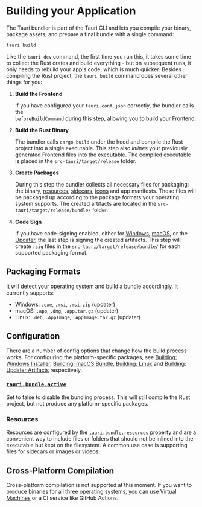 # Building your Application

The Tauri bundler is part of the Tauri CLI and lets you compile your binary, package assets, and
prepare a final bundle with  a single command:

```console
tauri build
```

Like the `tauri dev` command, the first time you run this, it takes some time to
collect the Rust crates and build everything - but on subsequent runs, it only
needs to rebuild your app's code, which is much quicker. Besides compiling the
Rust project, the `tauri build` command does several other things for you:

1. **Build the Frontend**

   If you have configured your `tauri.conf.json` correctly, the bundler calls
   the <br> `beforeBuildCommand` during this step, allowing you to build your
   Frontend.

2. **Build the Rust Binary**

   The bundler calls `cargo build` under the hood and compile the Rust project
   into a single executable. This step also _inlines_ your previously generated
   Frontend files into the executable. The compiled executable is placed in the
   `src-tauri/target/release` folder.

3. **Create Packages**

   During this step the bundler collects all necessary files for packaging: the
   binary, [resources], [sidecars], [icons] and app manifests. These files will
   be packaged up according to the package formats your operating system
   supports. The created artifacts are located in the
   `src-tauri/target/release/bundle/` folder.

4. **Code Sign**

   If you have code-signing enabled, either for [Windows][windows code signing],
   [macOS][macos code signing], or the [Updater][signing updates], the last step
   is signing the created artifacts. This step will create `.sig` files in the
   `src-tauri/target/release/bundle/` for each supported packaging format.

## Packaging Formats

It will detect your operating system and build a bundle accordingly. It
currently supports:

- Windows: `.exe`, `.msi`, `.msi.zip` (updater)
- macOS: `.app`, `.dmg`, `.app.tar.gz` (updater)
- Linux: `.deb`, `.AppImage`, `.AppImage.tar.gz` (updater)

## Configuration

There are a number of config options that change how the build process works. For configuring the platform-specific packages, see [Building: Windows Installer], [Building: macOS Bundle], [Building: Linux] and [Building: Updater Artifacts] respectively.

### [`tauri.bundle.active`]

Set to false to disable the bundling process. This will still compile the Rust
project, but not produce any platform-specific packages.

### Resources

Resources are configured by the [`tauri.bundle.resources`] property and are a
convenient way to include files or folders that should not be inlined into the
executable but kept on the filesystem. A common use case is supporting files for
sidecars or images or videos.

## Cross-Platform Compilation

Cross-platform compilation is not supported at this moment. If you want to
produce binaries for all three operating systems, you can use [Virtual Machines]
or a CI service like GitHub Actions.

[Building: Windows Installer]: windows-installer.md
[Building: macOS Bundle]: macos-bundle.md
[Building: Linux]: linux.md
[Building: Updater Artifacts]: updater-artifacts.md
[`tauri.bundle.active`]: /docs/api/config#tauri.bundle.active
[`tauri.bundle.resources`]: /docs/api/config#tauri.bundle.resources
[resources]: /docs/api/config#tauri.bundle.resources
[sidecars]: /docs/api/config#tauri.bundle.externalBin
[icons]: icons.md
[windows code signing]: ../distribution/windows.md#code-signing
[macos code signing]: ../distributing/macos.md#code-signing
[signing updates]: ../distributing/updater.md#signing-updates
[virtual machines]: ../development/vms.md
